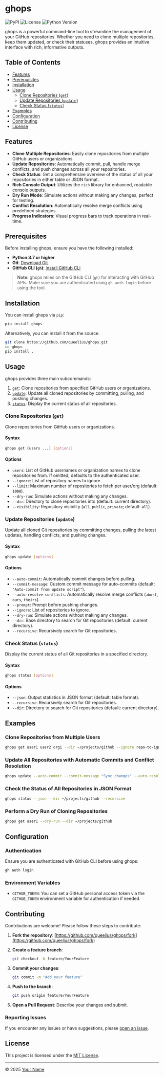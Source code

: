 # ghops

![PyPI](https://img.shields.io/pypi/v/ghops)
![License](https://img.shields.io/pypi/l/ghops)
![Python Version](https://img.shields.io/pypi/pyversions/ghops)

ghops is a powerful command-line tool to streamline the management of your GitHub repositories. Whether you need to clone multiple repositories, keep them updated, or check their statuses, ghops provides an intuitive interface with rich, informative outputs.

## Table of Contents

- [Features](#features)
- [Prerequisites](#prerequisites)
- [Installation](#installation)
- [Usage](#usage)
  - [Clone Repositories (`get`)](#clone-repositories-get)
  - [Update Repositories (`update`)](#update-repositories-update)
  - [Check Status (`status`)](#check-status-status)
- [Examples](#examples)
- [Configuration](#configuration)
- [Contributing](#contributing)
- [License](#license)

## Features

- **Clone Multiple Repositories**: Easily clone repositories from multiple GitHub users or organizations.
- **Update Repositories**: Automatically commit, pull, handle merge conflicts, and push changes across all your repositories.
- **Check Status**: Get a comprehensive overview of the status of all your repositories in either table or JSON format.
- **Rich Console Output**: Utilizes the `rich` library for enhanced, readable console outputs.
- **Dry Run Mode**: Simulate actions without making any changes, perfect for testing.
- **Conflict Resolution**: Automatically resolve merge conflicts using predefined strategies.
- **Progress Indicators**: Visual progress bars to track operations in real-time.

## Prerequisites

Before installing ghops, ensure you have the following installed:

- **Python 3.7 or higher**
- **Git**: [Download Git](https://git-scm.com/downloads)
- **GitHub CLI (`gh`)**: [Install GitHub CLI](https://cli.github.com/)

> **Note**: ghops relies on the GitHub CLI (`gh`) for interacting with GitHub APIs. Make sure you are authenticated using `gh auth login` before using the tool.

## Installation

You can install ghops via `pip`:

```bash
pip install ghops
```

Alternatively, you can install it from the source:

```bash
git clone https://github.com/queelius/ghops.git
cd ghops
pip install .
```

## Usage

ghops provides three main subcommands:

1. [`get`](#clone-repositories-get): Clone repositories from specified GitHub users or organizations.
2. [`update`](#update-repositories-update): Update all cloned repositories by committing, pulling, and pushing changes.
3. [`status`](#check-status-status): Display the current status of all repositories.

### Clone Repositories (`get`)

Clone repositories from GitHub users or organizations.

#### Syntax

```bash
ghops get [users ...] [options]
```

#### Options

- `users`: List of GitHub usernames or organization names to clone repositories from. If omitted, defaults to the authenticated user.
- `--ignore`: List of repository names to ignore.
- `--limit`: Maximum number of repositories to fetch per user/org (default: `1000`).
- `--dry-run`: Simulate actions without making any changes.
- `--dir`: Directory to clone repositories into (default: current directory).
- `--visibility`: Repository visibility (`all`, `public`, `private`; default: `all`).

### Update Repositories (`update`)

Update all cloned Git repositories by committing changes, pulling the latest updates, handling conflicts, and pushing changes.

#### Syntax

```bash
ghops update [options]
```

#### Options

- `--auto-commit`: Automatically commit changes before pulling.
- `--commit-message`: Custom commit message for auto-commits (default: `"Auto-commit from update script"`).
- `--auto-resolve-conflicts`: Automatically resolve merge conflicts (`abort`, `ours`, `theirs`).
- `--prompt`: Prompt before pushing changes.
- `--ignore`: List of repositories to ignore.
- `--dry-run`: Simulate actions without making any changes.
- `--dir`: Base directory to search for Git repositories (default: current directory).
- `--recursive`: Recursively search for Git repositories.

### Check Status (`status`)

Display the current status of all Git repositories in a specified directory.

#### Syntax

```bash
ghops status [options]
```

#### Options

- `--json`: Output statistics in JSON format (default: table format).
- `--recursive`: Recursively search for Git repositories.
- `--dir`: Directory to search for Git repositories (default: current directory).

## Examples

### Clone Repositories from Multiple Users

```bash
ghops get user1 user2 org1 --dir ~/projects/github --ignore repo-to-ignore --limit 50
```

### Update All Repositories with Automatic Commits and Conflict Resolution

```bash
ghops update --auto-commit --commit-message "Sync changes" --auto-resolve-conflicts theirs --dir ~/projects/github --recursive
```

### Check the Status of All Repositories in JSON Format

```bash
ghops status --json --dir ~/projects/github --recursive
```

### Perform a Dry Run of Cloning Repositories

```bash
ghops get user1 --dry-run --dir ~/projects/github
```

## Configuration

### Authentication

Ensure you are authenticated with GitHub CLI before using ghops:

```bash
gh auth login
```

### Environment Variables

- `GITHUB_TOKEN`: You can set a GitHub personal access token via the `GITHUB_TOKEN` environment variable for authentication if needed.

## Contributing

Contributions are welcome! Please follow these steps to contribute:

1. **Fork the repository**: [https://github.com/queelius/ghops/fork](https://github.com/queelius/ghops/fork)
2. **Create a feature branch**:

    ```bash
    git checkout -b feature/YourFeature
    ```

3. **Commit your changes**:

    ```bash
    git commit -m "Add your feature"
    ```

4. **Push to the branch**:

    ```bash
    git push origin feature/YourFeature
    ```

5. **Open a Pull Request**: Describe your changes and submit.

### Reporting Issues

If you encounter any issues or have suggestions, please [open an issue](https://github.com/queelius/ghops/issues).

## License

This project is licensed under the [MIT License](LICENSE).

---

© 2025 [Your Name](https://github.com/queelius)